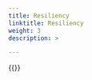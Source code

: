 ```yaml
---
title: Resiliency
linktitle: Resiliency 
weight: 3
description: >

--- 
```

{{<include  file="content/v1/getting-started/upgrade/helm/module/resiliency.md" >}}
